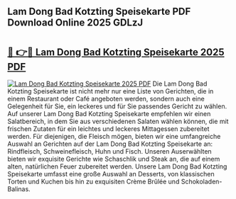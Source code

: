 ## Lam Dong Bad Kotzting Speisekarte PDF Download Online 2025 GDLzJ

# <h2><a href="http://gc9hxw.nevu.top/?p=Lam+Dong+Bad+Kotzting+Speisekarte">🔗 👉🔴 Lam Dong Bad Kotzting Speisekarte 2025 PDF</a></h2>

[![Lam Dong Bad Kotzting Speisekarte 2025 PDF](https://i.imgur.com/dBaPXMq.png)](http://gc9hxw.nevu.top/?p=Lam+Dong+Bad+Kotzting+Speisekarte)
Die Lam Dong Bad Kotzting Speisekarte ist nicht mehr nur eine Liste von Gerichten, die in einem Restaurant oder Café angeboten werden, sondern auch eine Gelegenheit für Sie, ein leckeres und für Sie passendes Gericht zu wählen. Auf unserer Lam Dong Bad Kotzting Speisekarte empfehlen wir einen Salatbereich, in dem Sie aus verschiedenen Salaten wählen können, die mit frischen Zutaten für ein leichtes und leckeres Mittagessen zubereitet werden. Für diejenigen, die Fleisch mögen, bieten wir eine umfangreiche Auswahl an Gerichten auf der Lam Dong Bad Kotzting Speisekarte an: Rindfleisch, Schweinefleisch, Huhn und Fisch. Unseren Auserwählten bieten wir exquisite Gerichte wie Schaschlik und Steak an, die auf einem alten, natürlichen Feuer zubereitet werden. Unsere Lam Dong Bad Kotzting Speisekarte umfasst eine große Auswahl an Desserts, von klassischen Torten und Kuchen bis hin zu exquisiten Crème Brûlée und Schokoladen-Balinas.

